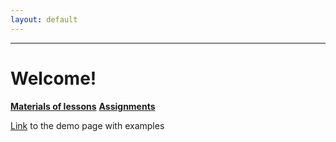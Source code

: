 ```yaml
---
layout: default
---
```

---
# Welcome!
**[Materials of lessons](lessons.md)**
**[Assignments](assignments.md)**

[Link](smth.md) to the demo page with examples

